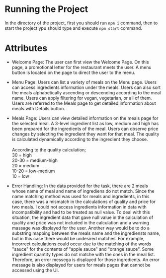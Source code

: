 # Running the Project
In the directory of the project, first you should  run `npm i` command, then to start the project ypu should type and execute `npm start` command.

# Attributes
- Welcome Page:
  The user can first view the Welcome Page. On this page, a promotional letter for the restaurant meets the user. A menu button is located on the page to direct the user to the menu.

- Menu Page:
  Users can list a variety of meals on the Menu page. Users can access ingredients information under the meals. Users can also sort the meals alphabetically ascending or descending according to the meal name. Users can apply filtering for vegan, vegetarian, or all of them. Users are referred to the Meals page to get detailed information about meals with Details button.

- Meals Page:
  Users can view detailed information on the meals page for the selected meal. A 3-level ingredient list as low, medium and high has been prepared for the ingredients of the meal. Users can observe price changes by selecting the ingredient they want for that meal. The quality is calculated dynamically according to the ingredient they choose.<br/><br/>
According to the quality calculation;<br/>
30 = high<br/>
20-30 = medium-high<br/>
20 = medium<br/>
10-20 = low-medium<br/>
10 = low<br/>

- Error Handling:
	In the data provided for the task, there are 2 meals whose name of meal and name of ingrediens do not match. Since the name matching method was used for meals and ingredients, in this case, there was a mismatch in the calculations of quality and price for two meals. I could not access ingredients information in data with incompatibility and had to be treated as null value. To deal with this situation, the ingredient data that gave null value in the calculation of quality and price was not included in the calculation and a warning massage was displayed for the user. Another way would be to do a substring mapping between the meals name and the ingrediensts name, but in this case there would be undesired matches. For example, incorrect calculations could occur due to the matching of the words "sauce" for the contents of "apple sauce" and "orange sauce".
	Some ingredient quantity types do not matche with the ones in the meal list. Therefore, an error messega is displayed for those ingredients.
	An error message is also displayed for users for meals pages that cannot be accessed using the UI.

